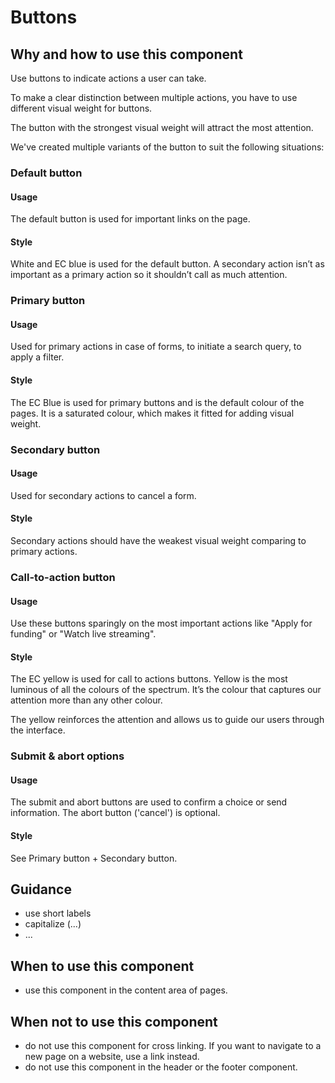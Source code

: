 # Buttons

## Why and how to use this component

Use buttons to indicate actions a user can take.

To make a clear distinction between multiple actions, you have to use different
visual weight for buttons.

The button with the strongest visual weight will attract the most attention.

We've created multiple variants of the button to suit the following situations:

### Default button

#### Usage

The default button is used for important links on the page.

#### Style

White and EC blue is used for the default button. A secondary action isn’t as
important as a primary action so it shouldn’t call as much attention.

### Primary button

#### Usage

Used for primary actions in case of forms, to initiate a search query, to apply
a filter.

#### Style

The EC Blue is used for primary buttons and is the default colour of the pages.
It is a saturated colour, which makes it fitted for adding visual weight.

### Secondary button

#### Usage

Used for secondary actions to cancel a form.

#### Style

Secondary actions should have the weakest visual weight comparing to primary
actions.

### Call-to-action button

#### Usage

Use these buttons sparingly on the most important actions like "Apply for
funding" or "Watch live streaming".

#### Style

The EC yellow is used for call to actions buttons. Yellow is the most luminous
of all the colours of the spectrum. It’s the colour that captures our attention
more than any other colour.

The yellow reinforces the attention and allows us to guide our users through the
interface.

### Submit & abort options

#### Usage

The submit and abort buttons are used to confirm a choice or send information.
The abort button ('cancel') is optional.

#### Style

See Primary button + Secondary button.

## Guidance

* use short labels
* capitalize (...)
* ...

## When to use this component

* use this component in the content area of pages.

## When not to use this component

* do not use this component for cross linking. If you want to navigate to a new
  page on a website, use a link instead.
* do not use this component in the header or the footer component.
